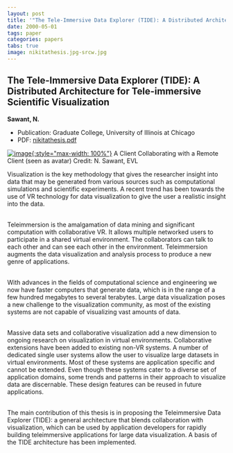 ```yaml
---
layout: post
title: '"The Tele-Immersive Data Explorer (TIDE): A Distributed Architecture for Tele-immersive Scientific Visualization"'
date: 2000-05-01
tags: paper
categories: papers
tabs: true
image: nikitathesis.jpg-srcw.jpg
---
```


## The Tele-Immersive Data Explorer (TIDE): A Distributed Architecture for Tele-immersive Scientific Visualization
**Sawant, N.**
- Publication: Graduate College, University of Illinois at Chicago
- PDF: [nikitathesis.pdf](/documents/nikitathesis.pdf)


[![image](https://www.evl.uic.edu/output/originals/nikitathesis.jpg-srcw.jpg){:style="max-width: 100%"}](https://www.evl.uic.edu/output/originals/nikitathesis.jpg-srcw.jpg)
A Client Collaborating with a Remote Client (seen as avatar)
Credit: N. Sawant, EVL

Visualization is the key methodology that gives the researcher insight into data that may be generated from various sources such as computational simulations and scientific experiments. A recent trend has been towards the use of VR technology for data visualization to give the user a realistic insight into the data.<br><br>

Teleimmersion is the amalgamation of data mining and significant computation with collaborative VR. It allows multiple networked users to participate in a shared virtual environment. The collaborators can talk to each other and can see each other in the environment. Teleimmersion augments the data visualization and analysis process to produce a new genre of applications.<br><br>

With advances in the fields of computational science and engineering we now have faster computers that generate data, which is in the range of a few hundred megabytes to several terabytes. Large data visualization poses a new challenge to the visualization community, as most of the existing systems are not capable of visualizing vast amounts of data.<br><br>

Massive data sets and collaborative visualization add a new dimension to ongoing research on visualization in virtual environments. Collaborative extensions have been added to existing non-VR systems. A number of dedicated single user systems allow the user to visualize large datasets in virtual environments. Most of these systems are application specific and cannot be extended. Even though these systems cater to a diverse set of application domains, some trends and patterns in their approach to visualize data are discernable. These design features can be reused in future applications.<br><br>

The main contribution of this thesis is in proposing the Teleimmersive Data Explorer (TIDE): a general architecture that blends collaboration with visualization, which can be used by application developers for rapidly building teleimmersive applications for large data visualization. A basis of the TIDE architecture has been implemented.